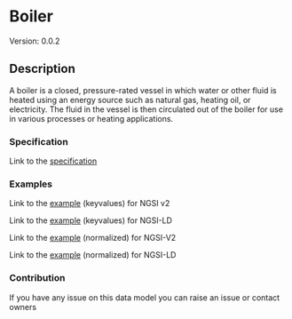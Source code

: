# Boiler
Version: 0.0.2

## Description 

A boiler is a closed, pressure-rated vessel in which water or other fluid is heated using an energy source such as natural gas, heating oil, or electricity. The fluid in the vessel is then circulated out of the boiler for use in various processes or heating applications.
### Specification

Link to the [specification](https://github.com/smart-data-models/incubated/tree/master/SAREF/s4bldg/Boiler/doc/spec.md)

### Examples

Link to the [example](https://github.com/smart-data-models/incubated/tree/master/SAREF/s4bldg/Boiler/examples/example.json) (keyvalues) for NGSI v2

Link to the [example](https://github.com/smart-data-models/incubated/tree/master/SAREF/s4bldg/Boiler/examples/example.jsonld) (keyvalues) for NGSI-LD

Link to the [example](https://github.com/smart-data-models/incubated/tree/master/SAREF/s4bldg/Boiler/examples/example-normalized.json) (normalized) for NGSI-V2

Link to the [example](https://github.com/smart-data-models/incubated/tree/master/SAREF/s4bldg/Boiler/examples/example-normalized.jsonld) (normalized) for NGSI-LD
### Contribution

 If you have any issue on this data model you can raise an issue or contact owners
